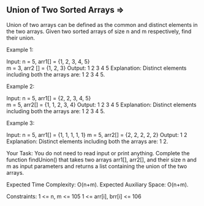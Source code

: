Union of Two Sorted Arrays  =>
---------------------------



Union of two arrays can be defined as the common and distinct elements in the two arrays.
Given two sorted arrays of size n and m respectively, find their union.


Example 1:

Input: 
n = 5, arr1[] = {1, 2, 3, 4, 5}  
m = 3, arr2 [] = {1, 2, 3}
Output: 1 2 3 4 5
Explanation: Distinct elements including 
both the arrays are: 1 2 3 4 5.
 

Example 2:

Input: 
n = 5, arr1[] = {2, 2, 3, 4, 5}  
m = 5, arr2[] = {1, 1, 2, 3, 4}
Output: 1 2 3 4 5
Explanation: Distinct elements including 
both the arrays are: 1 2 3 4 5.
 

Example 3:

Input:
n = 5, arr1[] = {1, 1, 1, 1, 1}
m = 5, arr2[] = {2, 2, 2, 2, 2}
Output: 1 2
Explanation: Distinct elements including 
both the arrays are: 1 2.

Your Task: 
You do not need to read input or print anything. Complete the function findUnion() that takes two arrays arr1[], arr2[], and their size n and m as input parameters and returns a list containing the union of the two arrays. 
 

Expected Time Complexity: O(n+m).
Expected Auxiliary Space: O(n+m).
 

Constraints:
1 <= n, m <= 105
1 <= arr[i], brr[i] <= 106

